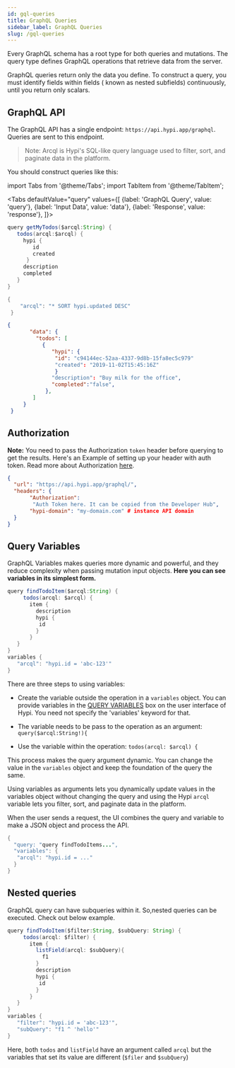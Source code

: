 ```yaml
---
id: gql-queries
title: GraphQL Queries
sidebar_label: GraphQL Queries
slug: /gql-queries
---
```


Every GraphQL schema has a root type for both queries and mutations. The query type defines GraphQL operations that retrieve data from the server.

GraphQL queries return only the data you define. To construct a query, you must identify fields within fields ( known as nested subfields) continuously, until you return only scalars.

## GraphQL API

The GraphQL API has a single endpoint: `https://api.hypi.app/graphql`. Queries are sent to this endpoint. 

> Note:  Arcql is Hypi's SQL-like query language used to filter, sort, and paginate data in the platform.

You should construct queries like this:

import Tabs from '@theme/Tabs';
import TabItem from '@theme/TabItem';

<Tabs
  defaultValue="query"
  values={[
    {label: 'GraphQL Query', value: 'query'},
    {label: 'Input Data', value: 'data'},
    {label: 'Response', value: 'response'},
  ]}>
<TabItem value="query">

```java
query getMyTodos($arcql:String) {
   todos(arcql:$arcql) {
     hypi {
        id
        created
      }
     description
     completed
   }
}
```

</TabItem>
<TabItem value="data">

```java
{
    "arcql": "* SORT hypi.updated DESC"
 }
```
</TabItem>

<TabItem value="response">

```json
{
       "data": {
         "todos": [
           {
              "hypi": {
               "id": "c94144ec-52aa-4337-9d8b-15fa8ec5c979"
               "created": "2019-11-02T15:45:16Z"
               }
              "description": "Buy milk for the office",
              "completed":"false",
            },
        ]
     }
 }
```

</TabItem>
</Tabs>

## Authorization

**Note:**  You need to pass the Authorization `token` header before querying to get the results. Here's an Example of setting up your header with auth token. Read more about Authorization [here](authorisation.md).

```json
{
  "url": "https://api.hypi.app/graphql/",
  "headers": {
       "Authorization":
        "Auth Token here. It can be copied from the Developer Hub",
       "hypi-domain": "my-domain.com" # instance API domain
  }
}
```

## Query Variables

GraphQL Variables makes queries more dynamic and powerful, and they reduce complexity when passing mutation input objects. **Here you can see variables in its simplest form.**

```java
query findTodoItem($arcql:String) {
     todos(arcql: $arcql) {
       item {
         description
         hypi {
          id
         }
       }
   }
}
variables {
   "arcql": "hypi.id = 'abc-123'"
}
```

There are three steps to using variables:

+ Create the variable outside the operation in a `variables` object. You can provide variables in the [QUERY VARIABLES](ui-gql-playground.md) box on the user interface of Hypi. You need not specify the 'variables' keyword for that.

+ The variable needs to be pass to the operation as an argument: `query($arcql:String!){`

+ Use the variable within the operation: `todos(arcql: $arcql) {`

This process makes the query argument dynamic. You can change the value in the `variables` object and keep the foundation of the query the same.

Using variables as arguments lets you dynamically update values in the variables object without changing the query and using the Hypi `arcql` variable lets you filter, sort, and paginate data in the platform.

When the user sends a request, the UI combines the query and variable to make a JSON object and process the API.

```java
{  
  "query: "query findTodoItems...",  
  "variables": {  
   "arcql": "hypi.id = ..."  
  }  
}
```

##  Nested queries

GraphQL query can have subqueries within it. So,nested queries can be executed.  Check out below example.

```java
query findTodoItem($filter:String, $subQuery: String) {  
     todos(arcql: $filter) {  
       item {  
         listField(arcql: $subQuery){  
           f1  
         }  
         description  
         hypi {  
          id  
         }  
       }  
   }  
}  
variables {  
   "filter": "hypi.id = 'abc-123'",  
   "subQuery": "f1 ^ 'hello'"  
}
```
Here, both `todos` and `listField` have an argument called `arcql` but the variables that set its value are different (`$filer` and `$subQuery`)